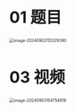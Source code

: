 # 01 题目

<img src="https://cvp.oss-cn-shanghai.aliyuncs.com/202409021120432.png" alt="image-20240902112029390" style="zoom:50%;" />



# 03 视频

<img src="https://cvp.oss-cn-shanghai.aliyuncs.com/202409031547263.png" alt="image-20240903154754818" style="zoom:50%;" />